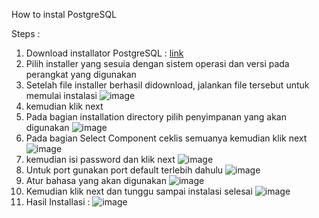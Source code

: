 How to instal PostgreSQL

Steps :
1. Download installator PostgreSQL : [link](https://www.postgresql.org/download/)
2. Pilih installer yang sesuia dengan sistem operasi dan versi pada perangkat yang digunakan
3. Setelah file installer berhasil didownload, jalankan file tersebut untuk memulai instalasi
   ![image](https://github.com/rifanaghniii/pertemuan1-basis-data/assets/148309225/e01d98e3-139b-4fcf-8aa5-900f5c271c7e)
5. kemudian klik next
6. Pada bagian installation directory pilih penyimpanan yang akan digunakan
   ![image](https://github.com/rifanaghniii/pertemuan1-basis-data/assets/148309225/e50f5cad-2c91-4ca2-abbf-cfab0aa3b8ea)
8. Pada bagian Select Component ceklis semuanya kemudian klik next
   ![image](https://github.com/rifanaghniii/pertemuan1-basis-data/assets/148309225/42d9f234-9096-493b-b74a-996431b694dc)
10. kemudian isi password dan klik next
    ![image](https://github.com/rifanaghniii/pertemuan1-basis-data/assets/148309225/2bb98674-ef1c-4167-8c03-f664d623c774)
12. Untuk port gunakan port default terlebih dahulu
    ![image](https://github.com/rifanaghniii/pertemuan1-basis-data/assets/148309225/48a9d5d1-9cca-4c98-9778-da1d65443476)
14. Atur bahasa yang akan digunakan
    ![image](https://github.com/rifanaghniii/pertemuan1-basis-data/assets/148309225/e2cec93a-a465-424b-8424-e89c90f82b0e)
16. Kemudian klik next dan tunggu sampai instalasi selesai
    ![image](https://github.com/rifanaghniii/pertemuan1-basis-data/assets/148309225/8369f209-c4d2-41c0-8e41-3645e6acac21)
18. Hasil Installasi :
    ![image](https://github.com/rifanaghniii/pertemuan1-basis-data/assets/148309225/e9ff10fb-491d-49e7-9b38-9554a2dfccdd)

   
